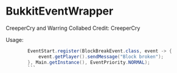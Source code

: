 # BukkitEventWrapper
CreeperCry and Warring Collabed
Credit: CreeperCry

Usage:
```java
        EventStart.register(BlockBreakEvent.class, event -> {
            event.getPlayer().sendMessage("Block broken");
        }, Main.getInstance(), EventPriority.NORMAL);
        ```
